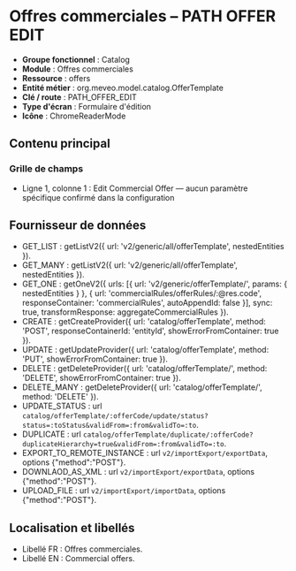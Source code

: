 # Offres commerciales – PATH OFFER EDIT

- **Groupe fonctionnel** : Catalog
- **Module** : Offres commerciales
- **Ressource** : offers
- **Entité métier** : org.meveo.model.catalog.OfferTemplate
- **Clé / route** : PATH_OFFER_EDIT
- **Type d'écran** : Formulaire d'édition
- **Icône** : ChromeReaderMode

## Contenu principal
### Grille de champs
- Ligne 1, colonne 1 : Edit Commercial Offer — aucun paramètre spécifique confirmé dans la configuration

## Fournisseur de données
- GET_LIST : getListV2({
  url: 'v2/generic/all/offerTemplate',
  nestedEntities
}).
- GET_MANY : getListV2({
  url: 'v2/generic/all/offerTemplate',
  nestedEntities
}).
- GET_ONE : getOneV2({
  urls: [{
    url: 'v2/generic/offerTemplate/',
    params: {
      nestedEntities
    }
  }, {
    url: 'commercialRules/offerRules/:@res.code',
    responseContainer: 'commercialRules',
    autoAppendId: false
  }],
  sync: true,
  transformResponse: aggregateCommercialRules
}).
- CREATE : getCreateProvider({
  url: 'catalog/offerTemplate',
  method: 'POST',
  responseContainerId: 'entityId',
  showErrorFromContainer: true
}).
- UPDATE : getUpdateProvider({
  url: 'catalog/offerTemplate',
  method: 'PUT',
  showErrorFromContainer: true
}).
- DELETE : getDeleteProvider({
  url: 'catalog/offerTemplate/',
  method: 'DELETE',
  showErrorFromContainer: true
}).
- DELETE_MANY : getDeleteProvider({
  url: 'catalog/offerTemplate/',
  method: 'DELETE'
}).
- UPDATE_STATUS : url `catalog/offerTemplate/:offerCode/update/status?status=:toStatus&validFrom=:from&validTo=:to`.
- DUPLICATE : url `catalog/offerTemplate/duplicate/:offerCode?duplicateHierarchy=true&validFrom=:from&validTo=:to`.
- EXPORT_TO_REMOTE_INSTANCE : url `v2/importExport/exportData`, options {"method":"POST"}.
- DOWNLAOD_AS_XML : url `v2/importExport/exportData`, options {"method":"POST"}.
- UPLOAD_FILE : url `v2/importExport/importData`, options {"method":"POST"}.

## Localisation et libellés
- Libellé FR : Offres commerciales.
- Libellé EN : Commercial offers.